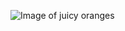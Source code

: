 ![Image of juicy oranges](https://purepng.com/public/uploads/large/purepng.com-orange-orangesorangefruitbitter-orangeorangesclip-art-1701527336951ldrwe.png)
